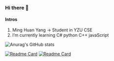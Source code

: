 ### Hi there 👋
#### Intros
1.  Ming Huan Yang -> Student in YZU CSE
2.  I’m currently learning C# python C++ javaScript

![Anurag's GitHub stats](https://github-readme-stats.vercel.app/api?username=mhy1264&show_icons=true&theme=dark)

[![Readme Card](https://github-readme-stats.vercel.app/api/pin/?username=mhy1264&repo=yzu_course_remaining_selector)](https://github.com/mhy1264/yzu_course_remaining_selector)
[![Readme Card](https://github-readme-stats.vercel.app/api/pin/?username=mhy1264&repo=automatic-mvdis-SignUp)](https://github.com/mhy1264/automatic-mvdis-SignUp)
